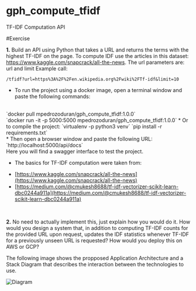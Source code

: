# gph_compute_tfidf
TF-IDF Computation API

#Exercise

**1.** Build an API using Python that takes a URL and returns the terms with the highest TF-IDF on the page. To compute IDF use the articles in this dataset: https://www.kaggle.com/snapcrack/all-the-news. The url parameters are: url and limit Example call:

`/tfidf?url=https%3A%2F%2Fen.wikipedia.org%2Fwiki%2FTf-idf&limit=10`
<br>
* To run the project using a docker image, open a terminal window and paste the following commands:
<br>
`docker pull mpedrozoduran/gph_compute_tfidf:1.0.0` 
<br>
`docker run -it -p 5000:5000 mpedrozoduran/gph_compute_tfidf:1.0.0`
* Or to compile the project:
`virtualenv -p python3 venv`
`pip install -r requirements.txt`
<br>
* Then open a browser window and paste the following URL: 
`http://localhost:5000/api/docs` 
<br>
Here you will find a swagger interface to test the project.
<br>

* The basics for TF-IDF computation were taken from: <br>
- [https://www.kaggle.com/snapcrack/all-the-news](https://www.kaggle.com/snapcrack/all-the-news) 
- [https://medium.com/@cmukesh8688/tf-idf-vectorizer-scikit-learn-dbc0244a911a](https://medium.com/@cmukesh8688/tf-idf-vectorizer-scikit-learn-dbc0244a911a)
<br>

**2.** No need to actually implement this, just explain how you would do it. How would you design a system that, in addition to computing TF-IDF counts for the provided URL upon request, updates the IDF statistics whenever TF-IDF for a previously unseen URL is requested? How would you deploy this on AWS or GCP?

The following image shows the propposed Application Architecture and a Stack Diagram that describes the interaction between the
technologies to use.

![Diagram](https://i.ibb.co/Dpzpr5n/architecture.png "Architecture Diagram")
